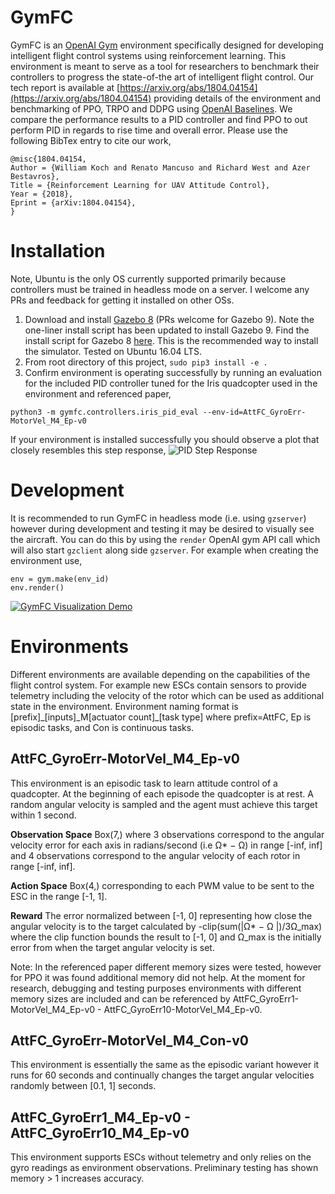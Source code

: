 # GymFC

GymFC is an [OpenAI Gym](https://github.com/openai/gym) environment specifically
designed for
developing intelligent flight control systems using reinforcement learning. This
environment is meant to serve as a tool for researchers to benchmark their
controllers to progress the state-of-the art of intelligent flight control.
Our tech report is available at [https://arxiv.org/abs/1804.04154](https://arxiv.org/abs/1804.04154)  providing details of the
environment and  benchmarking of PPO, TRPO and DDPG using [OpenAI Baselines](https://github.com/openai/baselines). We compare the performance results to a PID controller and find PPO to out perform PID in regards to rise time and overall error. Please use the following BibTex entry to cite our
work,
```
@misc{1804.04154,
Author = {William Koch and Renato Mancuso and Richard West and Azer Bestavros},
Title = {Reinforcement Learning for UAV Attitude Control},
Year = {2018},
Eprint = {arXiv:1804.04154},
}
```

# Installation 
Note, Ubuntu is the only OS currently supported primarily because controllers must be
trained in headless mode on a server. I welcome any PRs and feedback for getting
it installed on other OSs.   
1. Download and install [Gazebo 8](http://gazebosim.org/download) (PRs welcome
   for Gazebo 9). Note the one-liner install script has been updated to install
Gazebo 9. Find the install script for Gazebo 8
[here](https://bitbucket.org/osrf/release-tools/raw/49a91748d2ce8521b34178609de25cbd089442c2/one-line-installations/gazebo.sh).
This is the recommended way to install the simulator. Tested on Ubuntu 16.04 LTS.
2. From root directory of this project, `sudo pip3 install -e .`
3. Confirm environment is operating successfully by running an evaluation for
   the
   included PID controller tuned for the Iris quadcopter used in the environment
and referenced paper,
```
python3 -m gymfc.controllers.iris_pid_eval --env-id=AttFC_GyroErr-MotorVel_M4_Ep-v0
```
If your environment is installed successfully you should observe a plot that
closely resembles this step response,
![PID Step
Response](https://raw.githubusercontent.com/wil3/gymfc/master/images/pid-step-AttFC_GyroErr-MotorVel_M4_Ep-v0.png)


# Development 

It is recommended to run GymFC in headless mode (i.e. using `gzserver`) however
during development and testing it may be desired to visually see the aircraft.  You can do this by using the `render` OpenAI gym API call which will also start `gzclient` along side `gzserver`. For example when creating the environment use,
```
env = gym.make(env_id)
env.render()
```
[![GymFC Visualization Demo](https://raw.githubusercontent.com/wil3/gymfc/master/images/gymfc-vis.png)](https://youtu.be/sX9NwmDg6SA)

# Environments

Different environments are available depending on the capabilities of the flight
control system. For example new ESCs contain sensors to provide telemetry
including the velocity of the rotor which can be used as additional state in the
environment. Environment naming format is [prefix]\_[inputs]\_M[actuator
count]\_[task type] where prefix=AttFC, Ep is episodic tasks, and Con is
continuous tasks.

## AttFC_GyroErr-MotorVel_M4_Ep-v0

This environment is an episodic task to learn attitude control of a quadcopter. At the beginning of each episode the
quadcopter is at rest. A random angular velocity is sampled and the agent must achieve this target  within
1 second. 

**Observation Space** Box(7,) where 3 observations correspond to the angular velocity error for each axis in radians/second (i.e Ω\* − Ω) in range [-inf, inf] and 4 observations correspond
to the angular velocity of each rotor in range [-inf, inf].
 
**Action Space** Box(4,) corresponding to each PWM value to be sent to the ESC in
the range [-1, 1].

**Reward** The error normalized between [-1, 0] representing how close the angular velocity is
to the target calculated by -clip(sum(|Ω\* − Ω |)/3Ω\_max)  where the clip
function bounds the result to [-1, 0] and  Ω\_max is the initially error from
when the target angular velocity is set.

Note: In the referenced paper different memory sizes were tested, however for PPO it was
found additional memory did not help. At the moment for research, debugging and testing purposes environments with different memory sizes are included and can be referenced by AttFC_GyroErr1-MotorVel_M4_Ep-v0 - AttFC_GyroErr10-MotorVel_M4_Ep-v0.

## AttFC_GyroErr-MotorVel_M4_Con-v0

This environment is essentially the same as the episodic variant however it runs
for 60 seconds and continually changes the target angular velocities randomly
between [0.1, 1] seconds.

## AttFC_GyroErr1_M4_Ep-v0 - AttFC_GyroErr10_M4_Ep-v0

This environment supports ESCs without telemetry and only relies on the gyro
readings as environment observations. Preliminary testing has shown memory > 1
increases accuracy. 
